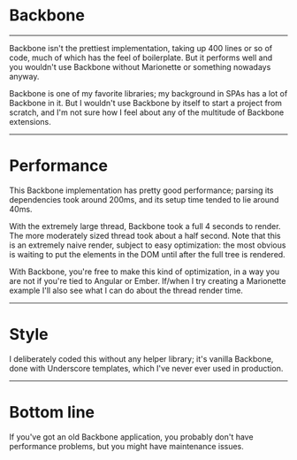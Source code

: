 # Backbone

---

Backbone isn't the prettiest implementation, taking up 400 lines or so of code, much of which has the feel of boilerplate.  But it performs well and you wouldn't use Backbone without Marionette or something nowadays anyway.  

Backbone is one of my favorite libraries; my background in SPAs has a lot of Backbone in it.  But I wouldn't use Backbone by itself to start a project from scratch, and I'm not sure how I feel about any of the multitude of Backbone extensions.  

---

# Performance

This Backbone implementation has pretty good performance; parsing its dependencies took around 200ms, and its setup time tended to lie around 40ms.  

With the extremely large thread, Backbone took a full 4 seconds to render.  The more moderately sized thread took about a half second.  Note that this is an extremely naive render, subject to easy optimization: the most obvious is waiting to put the elements in the DOM until after the full tree is rendered.  

With Backbone, you're free to make this kind of optimization, in a way you are not if you're tied to Angular or Ember.  If/when I try creating a Marionette example I'll also see what I can do about the thread render time.  

---

# Style

I deliberately coded this without any helper library; it's vanilla Backbone, done with Underscore templates, which I've never ever used in production.  

---

# Bottom line

If you've got an old Backbone application, you probably don't have performance problems, but you might have maintenance issues.  